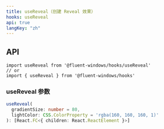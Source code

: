```yaml
---
title: useReveal（创建 Reveal 效果）
hooks: useReveal
api: true
langKey: "zh"
---
```


## API

```
import useReveal from '@fluent-windows/hooks/useReveal'
// or
import { useReveal } from '@fluent-windows/hooks'
```

### useReveal 参数

```ts
useReveal(
  gradientSize: number = 80,
  lightColor: CSS.ColorProperty = 'rgba(160, 160, 160, 1)'
): [React.FC<{ children: React.ReactElement }>]
```
